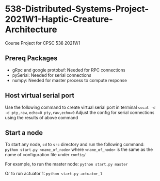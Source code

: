 # 538-Distributed-Systems-Project-2021W1-Haptic-Creature-Architecture
Course Project for CPSC 538 2021W1

## Prereq Packages
- gRpc and google protobuf: Needed for RPC connections
- pySerial: Needed for serial connections
- numpy: Needed for master process to compute response

## Host virtual serial port
Use the following command to create virtual serial port in terminal
`socat -d -d pty,raw,echo=0 pty,raw,echo=0`
Adjust the config for serial connections using the results of above command

## Start a node
To start any node, `cd` to `src` directory and run the following command:
`python start.py <name_of_node>`
where `<name_of_node>` is the same as the name of configuration file under `config/`

For example, to run the master node:
`python start.py master`

Or to run actuator 1:
`python start.py actuator_1`
